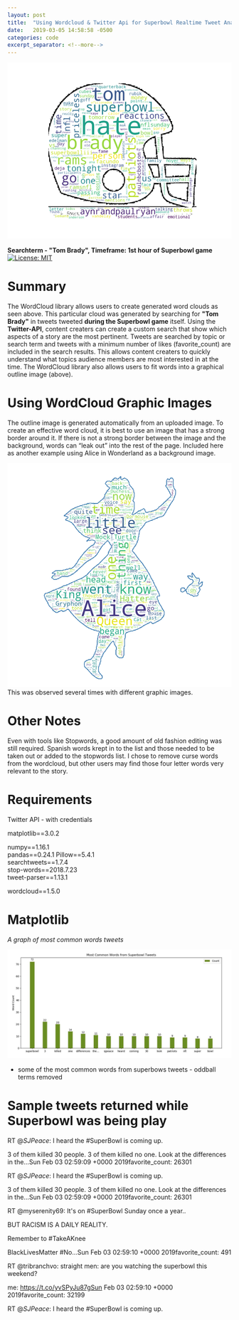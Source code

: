 ```yaml
---
layout: post
title:  "Using Wordcloud & Twitter Api for Superbowl Realtime Tweet Analysis"
date:   2019-03-05 14:58:58 -0500
categories: code
excerpt_separator: <!--more-->
---
```


![useful image](https://raw.githubusercontent.com/smandekar1/blog/gh-pages/assets/word_helmet_edited_700.png)

**Searchterm - "Tom Brady", Timeframe: 1st hour of Superbowl game** 
[![License: MIT](https://img.shields.io/badge/License-MIT-red.svg)](https://opensource.org/licenses/MIT)

# Summary

The WordCloud library allows users to create generated word clouds as seen above.  This particular cloud was generated by searching for **"Tom Brady"** in tweets tweeted **during the Superbowl game** itself.  Using the **Twitter-API**, content creaters can create a custom search that show which aspects of a story are the most pertinent.  Tweets are searched by topic or search term and tweets with a minimum number of likes (favorite_count) are included in the search results.  This allows content creaters to quickly understand what topics audience members are most interested in at the time.  The WordCloud library also allows users to fit words into a graphical outline image (above).  

# Using WordCloud Graphic Images 
The outline image is generated automatically from an uploaded image.  To create an effective word cloud, it is best to use an image that has a strong border around it.  If there is not a strong border between the image and the background, words can “leak out” into the rest of the page.  Included here as another example using Alice in Wonderland as a background image.  

![useful image](https://raw.githubusercontent.com/smandekar1/blog/gh-pages/assets/alice.png)  This was observed several times with different graphic images.    

# Other Notes
Even with tools like Stopwords, a good amount of old fashion editing was still required.  Spanish words krept in to the list and those needed to be taken out or added to the stopwords list.  I chose to remove curse words from the wordcloud, but other users may find those four letter words very relevant to the story.    

# Requirements 

Twitter API - with credentials

matplotlib==3.0.2

numpy==1.16.1<br>
pandas==0.24.1
Pillow==5.4.1  
searchtweets==1.7.4  
stop-words==2018.7.23  
tweet-parser==1.13.1  

wordcloud==1.5.0


# Matplotlib

*A graph of most common words tweets* 

![useful image](https://raw.githubusercontent.com/smandekar1/blog/gh-pages/assets/graph.JPG)

- some of the most common words from superbows tweets - oddball terms removed 


# Sample tweets returned while Superbowl was being play

RT @_SJPeace_: I heard the #SuperBowl is coming up.

3 of them killed 30 people. 3 of them killed no one.  Look at the differences in the…Sun Feb 03 02:59:09 +0000 2019favorite_count: 26301

RT @_SJPeace_: I heard the #SuperBowl is coming up.

3 of them killed 30 people. 3 of them killed no one.  Look at the differences in the…Sun Feb 03 02:59:09 +0000 2019favorite_count: 26301

RT @myserenity69: It's on #SuperBowl Sunday once a year..

BUT RACISM IS A DAILY REALITY.

Remember to #TakeAKnee

BlackLivesMatter  #No…Sun Feb 03 02:59:10 +0000 2019favorite_count: 491

RT @tribranchvo: straight men: are you watching the superbowl this weekend?

me: https://t.co/yvSPyJu87gSun Feb 03 02:59:10 +0000 2019favorite_count: 32199

RT @_SJPeace_: I heard the #SuperBowl is coming up.